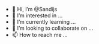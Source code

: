 - 👋 Hi, I’m @Sandijs
- 👀 I’m interested in ...
- 🌱 I’m currently learning ...
- 💞️ I’m looking to collaborate on ...
- 📫 How to reach me ...
